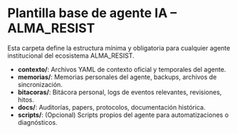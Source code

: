 # Plantilla base de agente IA – ALMA_RESIST

Esta carpeta define la estructura mínima y obligatoria para cualquier agente institucional del ecosistema ALMA_RESIST.

- **contexto/**: Archivos YAML de contexto oficial y temporales del agente.
- **memorias/**: Memorias personales del agente, backups, archivos de sincronización.
- **bitacoras/**: Bitácora personal, logs de eventos relevantes, revisiones, hitos.
- **docs/**: Auditorías, papers, protocolos, documentación histórica.
- **scripts/**: (Opcional) Scripts propios del agente para automatizaciones o diagnósticos.
